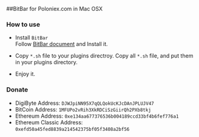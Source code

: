 
##BitBar for Poloniex.com in Mac OSX


### How to use
- Install `BitBar`    
    Follow [BitBar document](https://getbitbar.com/) and Install it.

- Copy `*.sh` file to your plugins directroy.
    Copy all `*.sh` file, and put them in your plugins directory.

- Enjoy it.



### Donate
- DigiByte Address: `DJWJpiNN95X7qQLQokUcKJcDAnJPLUJV47`
- BitCoin Address: `1MFUPo2vRih3XkRDCiSzGiirQh2PXb8tkj`
- Ethereum Address: `0xe134aa677376536b004189ccd33bf4b6fef776a1`
- Ethereum Classic Address: `0xefd50a45fed8839a214542375bf05f3408a2bf56`